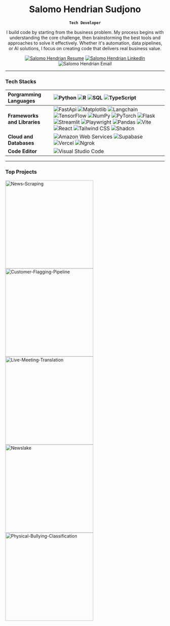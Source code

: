 <p align="center">
  <h1 align="center">Salomo Hendrian Sudjono</h1>
</p>

<p align="center"><strong><code>Tech Developer</code></strong></p>

<p align="center">
I build code by starting from the business problem. My process begins with understanding the core challenge, then brainstorming the best tools and approaches to solve it effectively. Whether it's automation, data pipelines, or AI solutions, I focus on creating code that delivers real business value.
</p>

<p align="center">
  <a href="https://drive.google.com/file/d/1VC42XMGOU1j4oVzM1GQUbOzQxul967qw/view?usp=sharing">
    <img alt="Salomo Hendrian Resume" title="View my Resume" src="https://custom-icon-badges.demolab.com/badge/-My%20Resume-palegreen?style=for-the-badge&logoColor=white"/></a>
  <a href="https://www.linkedin.com/in/salomohendriansudjono/">
    <img alt="Salomo Hendrian LinkedIn" title="View my LinkedIn" src="https://img.shields.io/badge/linkedin-%230077B5.svg?style=for-the-badge&logo=linkedin&logoColor=white"/></a>
  <img alt="Salomo Hendrian Email" title="My Email" src="https://custom-icon-badges.demolab.com/badge/-isalomohendriyan@gmail.com-red?style=for-the-badge&logo=mention&logoColor=white"/>
</p>

---

### Tech Stacks

| __Porgramming Languages__ | <img alt="Python" src="https://img.shields.io/badge/Python-14354C.svg?logo=python&logoColor=white">  <img alt="R" src="https://img.shields.io/badge/R-276DC3.svg?logo=r&logoColor=white">  <img alt="SQL" src="https://custom-icon-badges.demolab.com/badge/SQL-025E8C.svg?logo=database&logoColor=white">  <img alt="TypeScript" src="https://img.shields.io/badge/TypeScript-007ACC.svg?logo=typescript&logoColor=white"> |
| :--- | :--- |
| __Frameworks and Libraries__ | <img alt="FastApi" src="https://img.shields.io/badge/FastAPI-009485.svg?logo=fastapi&logoColor=white">  <img alt="Matplotlib" src="https://custom-icon-badges.demolab.com/badge/Matplotlib-71D291?logo=matplotlib&logoColor=fff">  <img alt="Langchain" src="https://custom-icon-badges.demolab.com/badge/Langchain-2EAD33?logo=langchain&logoColor=fff">  <img alt="TensorFlow" src="https://img.shields.io/badge/TensorFlow-FF6F00.svg?logo=TensorFlow&logoColor=white"> <img alt="NumPy" src="https://img.shields.io/badge/Numpy-013243.svg?logo=numpy&logoColor=white">  <img alt="PyTorch" src="https://img.shields.io/badge/PyTorch-ee4c2c?logo=pytorch&logoColor=white">  <img alt="Flask" src="https://img.shields.io/badge/Flask-000000.svg?logo=flask&logoColor=white"> <img alt="Streamlit" title="Streamlit" src="https://img.shields.io/badge/Streamlit-%23DD0031.svg?logo=streamlit&logoColor=white"/> <img alt="Playwright" src="https://custom-icon-badges.demolab.com/badge/Playwright-2EAD33?logo=playwright&logoColor=fff">  <img alt="Pandas" src="https://img.shields.io/badge/Pandas-150458.svg?logo=pandas&logoColor=white">  <img alt="Vite" src="https://img.shields.io/badge/Vite-646CFF?logo=vite&logoColor=fff">  <img alt="React" src="https://img.shields.io/badge/React-20232a.svg?logo=react&logoColor=%2361DAFB">  <img alt="Tailwind CSS" src="https://img.shields.io/badge/Tailwind%20CSS-%2338B2AC.svg?logo=tailwind-css&logoColor=white">  <img alt="Shadcn" src="https://img.shields.io/badge/shadcn%2Fui-000?logo=shadcnui&logoColor=fff"> |
| __Cloud and Databases__ | <img alt="Amazon Web Services" src="https://img.shields.io/badge/AWS-%23FF9900.svg?logo=amazon-web-services&logoColor=white">  <img alt="Supabase" src="https://img.shields.io/badge/Supabase-3FCF8E?logo=supabase&logoColor=fff">  <img alt="Vercel" src="https://img.shields.io/badge/Vercel-000000.svg?logo=vercel&logoColor=white"> <img alt="Ngrok" title="Ngrok" src="https://img.shields.io/badge/Ngrok-512BD4?logo=ngrok&logoColor=fff"/> |
| __Code Editor__ | <img alt="Visual Studio Code" src="https://custom-icon-badges.demolab.com/badge/Visual%20Studio%20Code-0078d7.svg?logo=vsc&logoColor=white"> |

---

### Top Projects
<p align="left">
  <a href="https://github.com/SalomoHS/News-Scraping"><img width="278" src="https://github-readme-stats.vercel.app/api/pin/?username=salomohs&repo=News-Scraping&theme=dracula" alt="News-Scraping"></a>
  <a href="https://github.com/SalomoHS/Customer-Flagging-Pipeline"><img width="278" src="https://github-readme-stats.vercel.app/api/pin/?username=salomohs&repo=Customer-Flagging-Pipeline&theme=dracula" alt="Customer-Flagging-Pipeline"></a>
  <a href="https://github.com/SalomoHS/Live-Meeting-Translation"><img width="278" src="https://github-readme-stats.vercel.app/api/pin/?username=salomohs&repo=Live-Meeting-Translation&theme=dracula" alt="Live-Meeting-Translation"></a>
  <a href="https://github.com/SalomoHS/Newslake"><img width="278" src="https://github-readme-stats.vercel.app/api/pin/?username=salomohs&repo=Newslake&theme=dracula" alt="Newslake"></a>
  <a href="https://github.com/SalomoHS/Physical-Bullying-Classification"><img width="278" src="https://github-readme-stats.vercel.app/api/pin/?username=salomohs&repo=Physical-Bullying-Classification&theme=dracula" alt="Physical-Bullying-Classification"></a>
</p>
